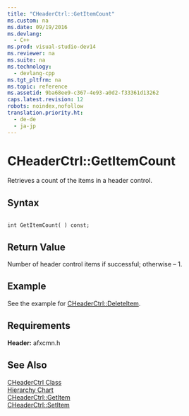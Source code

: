 ```yaml
---
title: "CHeaderCtrl::GetItemCount"
ms.custom: na
ms.date: 09/19/2016
ms.devlang: 
  - C++
ms.prod: visual-studio-dev14
ms.reviewer: na
ms.suite: na
ms.technology: 
  - devlang-cpp
ms.tgt_pltfrm: na
ms.topic: reference
ms.assetid: 9ba68ee9-c367-4e93-a0d2-f33361d13262
caps.latest.revision: 12
robots: noindex,nofollow
translation.priority.ht: 
  - de-de
  - ja-jp
---
```

# CHeaderCtrl::GetItemCount
Retrieves a count of the items in a header control.  
  
## Syntax  
  
```  
  
int GetItemCount( ) const;  
```  
  
## Return Value  
 Number of header control items if successful; otherwise – 1.  
  
## Example  
 See the example for [CHeaderCtrl::DeleteItem](../vs140/CHeaderCtrl--DeleteItem.md).  
  
## Requirements  
 **Header:** afxcmn.h  
  
## See Also  
 [CHeaderCtrl Class](../vs140/CHeaderCtrl-Class.md)   
 [Hierarchy Chart](../vs140/Hierarchy-Chart.md)   
 [CHeaderCtrl::GetItem](../vs140/CHeaderCtrl--GetItem.md)   
 [CHeaderCtrl::SetItem](../vs140/CHeaderCtrl--SetItem.md)